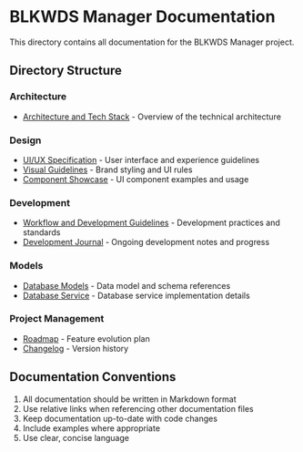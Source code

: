 # BLKWDS Manager Documentation

This directory contains all documentation for the BLKWDS Manager project.

## Directory Structure

### Architecture
- [Architecture and Tech Stack](architecture/architecture_and_tech_stack.md) - Overview of the technical architecture

### Design
- [UI/UX Specification](design/ui_ux_spec.md) - User interface and experience guidelines
- [Visual Guidelines](design/visual_guidelines.md) - Brand styling and UI rules
- [Component Showcase](design/component_showcase.md) - UI component examples and usage

### Development
- [Workflow and Development Guidelines](development/workflow_and_dev_guidelines.md) - Development practices and standards
- [Development Journal](development/Journal.md) - Ongoing development notes and progress

### Models
- [Database Models](models/blkwds_db_models.md) - Data model and schema references
- [Database Service](models/db_service.md) - Database service implementation details

### Project Management
- [Roadmap](roadmap.md) - Feature evolution plan
- [Changelog](changelog.md) - Version history

## Documentation Conventions

1. All documentation should be written in Markdown format
2. Use relative links when referencing other documentation files
3. Keep documentation up-to-date with code changes
4. Include examples where appropriate
5. Use clear, concise language

